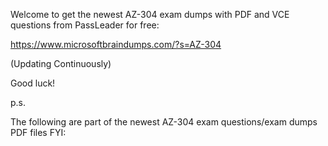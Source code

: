 Welcome to get the newest AZ-304 exam dumps with PDF and VCE questions from PassLeader for free:

https://www.microsoftbraindumps.com/?s=AZ-304

(Updating Continuously)

Good luck!

p.s.

The following are part of the newest AZ-304 exam questions/exam dumps PDF files FYI:
